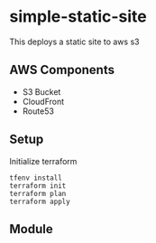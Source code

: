# simple-static-site
This deploys a static site to aws s3

## AWS Components
- S3 Bucket
- CloudFront
- Route53

## Setup
Initialize terraform
```
tfenv install
terraform init
terraform plan
terraform apply
```

## Module

